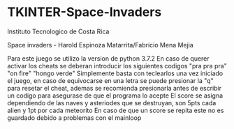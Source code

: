 # TKINTER-Space-Invaders
Instituto Tecnologico de Costa Rica

Space invaders - Harold Espinoza Matarrita/Fabricio Mena Mejia

Para este juego se utilizo la version de python 3.7.2
En caso de querer activar los cheats se deberan introducir los siguientes codigos
"pra pra pra"
"on fire"
"hongo verde"
Simplemente basta con teclearlos una vez iniciado el juego, en caso de equivocarse en una letra
se puede presionar la "q" para resetar el cheat, ademas se recomienda presionarla antes de escribir un
codigo para asegurase de que el programa lo acepte
El score se asigna dependiendo de las naves y asteriodes que se destruyan, son 5pts cada alien y 1pt por cada meteorito
En caso de que un score se repita este no es guardado debido a problemas con el mainloop

